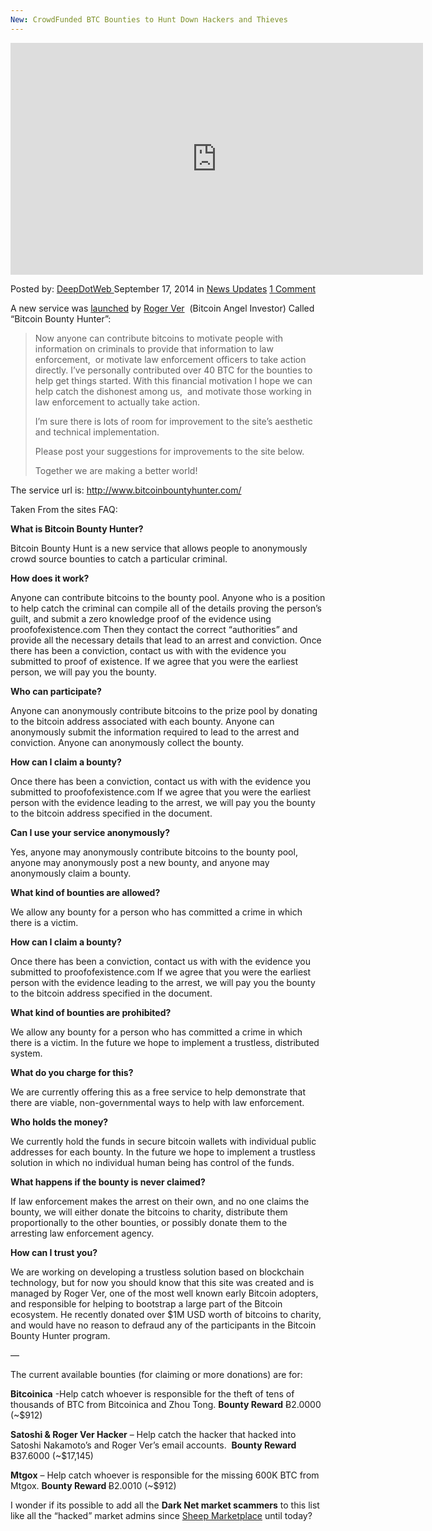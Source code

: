 ```yaml
---
New: CrowdFunded BTC Bounties to Hunt Down Hackers and Thieves
---
```

<article class="post-listing post-7137 post type-post status-publish format-standard has-post-thumbnail hentry category-news-updates tag-bounties tag-btc tag-crowdfunded tag-hackers tag-hunt tag-thieves tie_video">
    <div class="single-post-video">
    <iframe width="660" height="371" src="http://www.youtube.com/embed/nWFemmRkRzw?feature=oembed" frameborder="0" allowfullscreen></iframe> </div>
    <div class="post-inner">
    <p class="post-meta">
    <span>Posted by: <a href="https://www.deepdotweb.com/author/admin/" title="">DeepDotWeb </a></span>
    <span>September 17, 2014</span>
    <span>in <a href="https://www.deepdotweb.com/category/news-updates/" rel="category tag">News Updates</a></span>
    <span><a href="https://www.deepdotweb.com/2014/09/17/new-crowdfunded-btc-bounties-to-hunt-down-hackers-and-thieves/#comments">1 Comment</a></span>
    </p>
    <div class="clear"></div>
    <div class="entry">
    <p class="accordion-header active-header">A new service was <a href="https://bitcointalk.org/index.php?topic=784520.0">launched</a> by <a href="http://rogerver.com/">Roger Ver</a>  (<span class="st"><span dir="ltr">Bitcoin Angel Investor</span></span>) Called &#8220;Bitcoin Bounty Hunter&#8221;:</p>
    <blockquote>
    <p class="accordion-header active-header">Now anyone can contribute bitcoins to motivate people with information on criminals to provide that information to law enforcement,  or motivate law enforcement officers to take action directly. I&#8217;ve personally contributed over 40 BTC for the bounties to help get things started. With this financial motivation I hope we can help catch the dishonest among us,  and motivate those working in law enforcement to actually take action.</p>
    <p>I&#8217;m sure there is lots of room for improvement to the site&#8217;s aesthetic and technical implementation.</p>
    <p>Please post your suggestions for improvements to the site below.</p>
    <p>Together we are making a better world!</p></blockquote>
    <p class="accordion-header active-header">The service url is: <a href="http://www.bitcoinbountyhunter.com/" target="_blank">http://www.bitcoinbountyhunter.com/</a></p>
    <p class="accordion-header active-header">Taken From the sites FAQ:</p>
    <p class="accordion-header active-header"><strong>What is Bitcoin Bounty Hunter?</strong></p>
    <div class="accordion-content open-content">
    <p>Bitcoin Bounty Hunt is a new service that allows people to anonymously crowd source bounties to catch a particular criminal.</p>
    <p class="accordion-header active-header"><strong>How does it work?</strong></p>
    <div class="accordion-content open-content">
    <p>Anyone can contribute bitcoins to the bounty pool. Anyone who is a position to help catch the criminal can compile all of the details proving the person’s guilt, and submit a zero knowledge proof of the evidence using proofofexistence.com Then they contact the correct “authorities” and provide all the necessary details that lead to an arrest and conviction. Once there has been a conviction, contact us with with the evidence you submitted to proof of existence. If we agree that you were the earliest person, we will pay you the bounty.</p>
    <p class="accordion-header active-header"><strong>Who can participate?</strong></p>
    <div class="accordion-content open-content">
    <p>Anyone can anonymously contribute bitcoins to the prize pool by donating to the bitcoin address associated with each bounty. Anyone can anonymously submit the information required to lead to the arrest and conviction. Anyone can anonymously collect the bounty.</p>
    <p class="accordion-header active-header"><strong>How can I claim a bounty?</strong></p>
    <div class="accordion-content open-content">
    <p>Once there has been a conviction, contact us with with the evidence you submitted to proofofexistence.com If we agree that you were the earliest person with the evidence leading to the arrest, we will pay you the bounty to the bitcoin address specified in the document.</p>
    <p class="accordion-header active-header"><strong>Can I use your service anonymously?</strong></p>
    <div class="accordion-content open-content">
    <p>Yes, anyone may anonymously contribute bitcoins to the bounty pool, anyone may anonymously post a new bounty, and anyone may anonymously claim a bounty.</p>
    <p class="accordion-header active-header"><strong>What kind of bounties are allowed?</strong></p>
    <div class="accordion-content open-content">
    <p>We allow any bounty for a person who has committed a crime in which there is a victim.</p>
    <p class="accordion-header active-header"><strong>How can I claim a bounty?</strong></p>
    <div class="accordion-content open-content">
    <p>Once there has been a conviction, contact us with with the evidence you submitted to proofofexistence.com If we agree that you were the earliest person with the evidence leading to the arrest, we will pay you the bounty to the bitcoin address specified in the document.</p>
    <p class="accordion-header active-header"><strong>What kind of bounties are prohibited?</strong></p>
    <div class="accordion-content open-content">
    <p>We allow any bounty for a person who has committed a crime in which there is a victim. In the future we hope to implement a trustless, distributed system.</p>
    <p class="accordion-header active-header"><strong>What do you charge for this?</strong></p>
    <div class="accordion-content open-content">
    <p>We are currently offering this as a free service to help demonstrate that there are viable, non-governmental ways to help with law enforcement.</p>
    <p class="accordion-header active-header"><strong>Who holds the money?</strong></p>
    <div class="accordion-content open-content">
    <p>We currently hold the funds in secure bitcoin wallets with individual public addresses for each bounty. In the future we hope to implement a trustless solution in which no individual human being has control of the funds.</p>
    <p class="accordion-header active-header"><strong>What happens if the bounty is never claimed?</strong></p>
    <div class="accordion-content open-content">
    <p>If law enforcement makes the arrest on their own, and no one claims the bounty, we will either donate the bitcoins to charity, distribute them proportionally to the other bounties, or possibly donate them to the arresting law enforcement agency.</p>
    <p class="accordion-header active-header"><strong>How can I trust you?</strong></p>
    <div class="accordion-content open-content">
    <p>We are working on developing a trustless solution based on blockchain technology, but for now you should know that this site was created and is managed by Roger Ver, one of the most well known early Bitcoin adopters, and responsible for helping to bootstrap a large part of the Bitcoin ecosystem. He recently donated over $1M USD worth of bitcoins to charity, and would have no reason to defraud any of the participants in the Bitcoin Bounty Hunter program.</p>
    <p>&#8212;</p>
    <p>The current available bounties (for claiming or more donations) are for:</p>
    <p><strong>Bitcoinica</strong> -Help catch whoever is responsible for the theft of tens of thousands of BTC from Bitcoinica and Zhou Tong. <b>Bounty Reward</b> Ƀ2.0000 (~$912)</p>
    <p><strong>Satoshi &amp; Roger Ver Hacker</strong> &#8211; Help catch the hacker that hacked into Satoshi Nakamoto’s and Roger Ver&#8217;s email accounts.  <b>Bounty Reward </b>Ƀ37.6000 (~$17,145)</p>
    <p><strong>Mtgox</strong> &#8211; Help catch whoever is responsible for the missing 600K BTC from Mtgox. <b>Bounty Reward </b>Ƀ2.0010 (~$912)</p>
    <p>I wonder if its possible to add all the <strong>Dark Net market scammers</strong> to this list like all the &#8220;hacked&#8221; market admins since <a href="http://www.deepdotweb.com/2013/11/30/sheep-marketplace-scammed-over-40000000-in-the-biggets-darknet-scam-ever/">Sheep Marketplace</a> until today?</p>
    </div>
    </div>
    </div>
    </div>
    </div>
    </div>
    </div>
    </div>
    </div>
    </div>
    </div>
    </div>
    </div>
    <span style="display:none"><a href="https://www.deepdotweb.com/tag/bounties/" rel="tag">bounties</a> <a href="https://www.deepdotweb.com/tag/btc/" rel="tag">btc</a> <a href="https://www.deepdotweb.com/tag/crowdfunded/" rel="tag">crowdfunded</a> <a href="https://www.deepdotweb.com/tag/hackers/" rel="tag">hackers</a> <a href="https://www.deepdotweb.com/tag/hunt/" rel="tag">hunt</a> <a href="https://www.deepdotweb.com/tag/thieves/" rel="tag">thieves</a></span> <span style="display:none" class="updated">2014-09-17</span>
    <div style="display:none" class="vcard author" itemprop="author" itemscope itemtype="http://schema.org/Person"><strong class="fn" itemprop="name"><a href="https://www.deepdotweb.com/author/admin/" title="Posts by DeepDotWeb" rel="author">DeepDotWeb</a></strong></div>
    </div>
</article>

